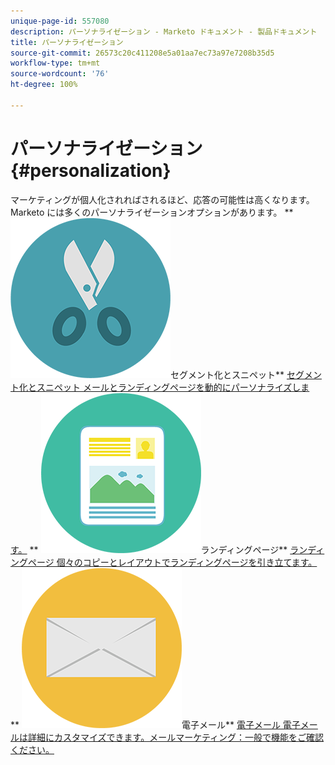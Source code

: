 ```yaml
---
unique-page-id: 557080
description: パーソナライゼーション - Marketo ドキュメント - 製品ドキュメント
title: パーソナライゼーション
source-git-commit: 26573c20c411208e5a01aa7ec73a97e7208b35d5
workflow-type: tm+mt
source-wordcount: '76'
ht-degree: 100%

---
```



# パーソナライゼーション {#personalization}

マーケティングが個人化されればされるほど、応答の可能性は高くなります。Marketo には多くのパーソナライゼーションオプションがあります。
** ![セグメント化とスニペット](assets/graphic-design-tools-18.png)セグメント化とスニペット** [セグメント化とスニペット メールとランディングページを動的にパーソナライズします。](https://docs.marketo.com/display/DOCS/Segmentation+and+Snippets)     ** ![ランディングページ](assets/office-artboard-80.png)ランディングページ** [ランディングページ 個々のコピーとレイアウトでランディングページを引き立てます。](https://docs.marketo.com/display/DOCS/Personalizing+Landing+Pages)     ** ![電子メール](assets/office-27-1.png)電子メール** [電子メール 電子メールは詳細にカスタマイズできます。メールマーケティング：一般で機能をご確認ください。](https://docs.marketo.com/display/DOCS/General)
